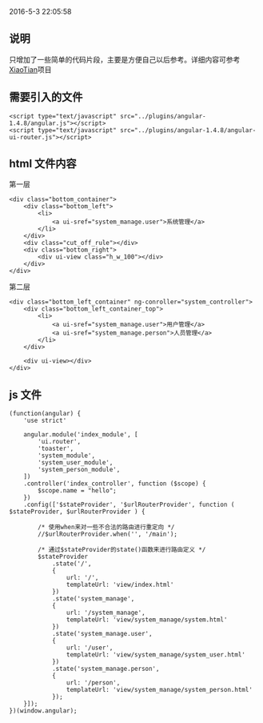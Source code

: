 2016-5-3 22:05:58 
## 说明
只增加了一些简单的代码片段，主要是方便自己以后参考。详细内容可参考[XiaoTian](https://git.oschina.net/sunfeilong1993/XiaoTian.git)项目

## 需要引入的文件

	<script type="text/javascript" src="../plugins/angular-1.4.8/angular.js"></script>
    <script type="text/javascript" src="../plugins/angular-1.4.8/angular-ui-router.js"></script>

## html 文件内容

第一层

	<div class="bottom_container">
        <div class="bottom_left">
            <li>
                <a ui-sref="system_manage.user">系统管理</a>
            </li>
        </div>
        <div class="cut_off_rule"></div>
        <div class="bottom_right">
            <div ui-view class="h_w_100"></div>
        </div>
    </div>
第二层

	<div class="bottom_left_container" ng-conroller="system_controller">
	    <div class="bottom_left_container_top">
	        <li>
	            <a ui-sref="system_manage.user">用户管理</a>
	            <a ui-sref="system_manage.person">人员管理</a>
	        </li>
	    </div>
	
	    <div ui-view></div>
	</div>

## js 文件

	(function(angular) {
	    'use strict'
	
	    angular.module('index_module', [
	        'ui.router',
	        'toaster',
	        'system_module',
	        'system_user_module',
	        'system_person_module',
	    ])
	    .controller('index_controller', function ($scope) {
	        $scope.name = "hello";
	    })
	    .config(['$stateProvider', '$urlRouterProvider', function ( $stateProvider, $urlRouterProvider ) {
	
	        /* 使用when来对一些不合法的路由进行重定向 */
	        //$urlRouterProvider.when('', '/main');
	
	        /* 通过$stateProvider的state()函数来进行路由定义 */
	        $stateProvider
	            .state('/',
	            {
	                url: '/',
	                templateUrl: 'view/index.html'
	            })
	            .state('system_manage',
	            {
	                url: '/system_manage',
	                templateUrl: 'view/system_manage/system.html'
	            })
	            .state('system_manage.user',
	            {
	                url: '/user',
	                templateUrl: 'view/system_manage/system_user.html'
	            })
	            .state('system_manage.person',
	            {
	                url: '/person',
	                templateUrl: 'view/system_manage/system_person.html'
	            });
	    }]);
	})(window.angular);
